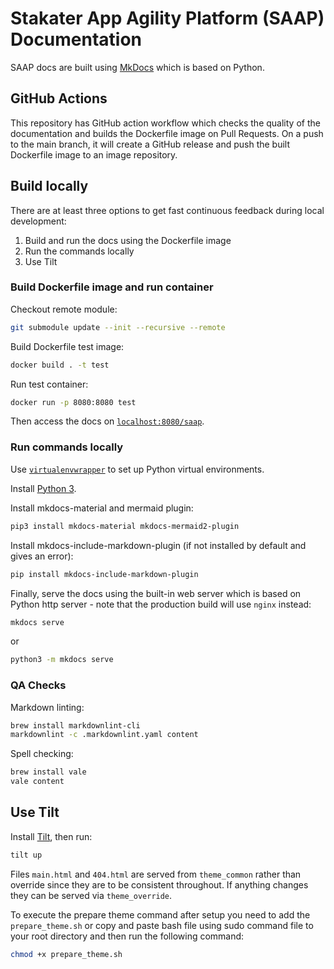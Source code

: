 # Stakater App Agility Platform (SAAP) Documentation

SAAP docs are built using [MkDocs](https://github.com/mkdocs/mkdocs) which is based on Python.

## GitHub Actions

This repository has GitHub action workflow which checks the quality of the documentation and builds the Dockerfile image on Pull Requests. On a push to the main branch, it will create a GitHub release and push the built Dockerfile image to an image repository.

## Build locally

There are at least three options to get fast continuous feedback during local development:

1. Build and run the docs using the Dockerfile image
1. Run the commands locally
1. Use Tilt

### Build Dockerfile image and run container

Checkout remote module:

```bash
git submodule update --init --recursive --remote
```

Build Dockerfile test image:

```bash
docker build . -t test
```

Run test container:

```bash
docker run -p 8080:8080 test
```

Then access the docs on [`localhost:8080/saap`](localhost:8080/saap).

### Run commands locally

Use [`virtualenvwrapper`](https://virtualenvwrapper.readthedocs.io/en/latest/install.html) to set up Python virtual environments.

Install [Python 3](https://www.python.org/downloads/).

Install mkdocs-material and mermaid plugin:

```bash
pip3 install mkdocs-material mkdocs-mermaid2-plugin
```

Install mkdocs-include-markdown-plugin (if not installed by default and gives an error):

```bash
pip install mkdocs-include-markdown-plugin
```

Finally, serve the docs using the built-in web server which is based on Python http server - note that the production build will use `nginx` instead:

```bash
mkdocs serve
```

or

```bash
python3 -m mkdocs serve
```

### QA Checks

Markdown linting:

```bash
brew install markdownlint-cli
markdownlint -c .markdownlint.yaml content
```

Spell checking:

```bash
brew install vale
vale content
```

## Use Tilt

Install [Tilt](https://docs.tilt.dev/index.html), then run:

```bash
tilt up
```

Files `main.html` and `404.html` are served from `theme_common` rather than override since they are to be consistent throughout. If anything changes they can be served via `theme_override`.

To execute the prepare theme command after setup you need to add the `prepare_theme.sh` or copy and paste bash file using sudo command file to your root directory and then run the following command:

```bash
chmod +x prepare_theme.sh
```
